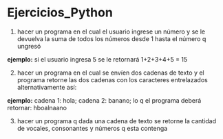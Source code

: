 # Ejercicios_Python

1. hacer un programa en el cual el usuario ingrese un número y se le devuelva la suma de todos los números desde 1 hasta el número q ungresó

**ejemplo:** si el usuario ingresa 5 se le retornará 1+2+3+4+5 = 15

2. hacer un programa en el cual se envíen dos cadenas de texto y el programa retorne las dos cadenas con los caracteres entrelazados alternativamente así:

**ejemplo:** cadena 1: hola; cadena 2: banano; lo q el programa deberá retornar: hboalnaano

3. hacer un programa q dada una cadena de texto se retorne la cantidad de vocales, consonantes y números q esta contenga